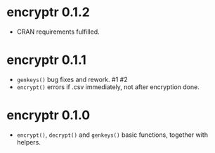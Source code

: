 # encryptr 0.1.2

* CRAN requirements fulfilled.

# encryptr 0.1.1

* `genkeys()` bug fixes and rework. #1 #2
* `encrypt()` errors if .csv immediately, not after encryption done.


# encryptr 0.1.0

* `encrypt()`, `decrypt()` and `genkeys()` basic functions, together with helpers.
